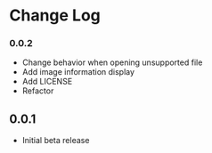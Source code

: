 # Change Log

### 0.0.2

- Change behavior when opening unsupported file
- Add image information display
- Add LICENSE
- Refactor

## 0.0.1

- Initial beta release
